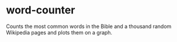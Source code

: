 # word-counter
Counts the most common words in the Bible and a thousand random Wikipedia pages and plots them on a graph.
